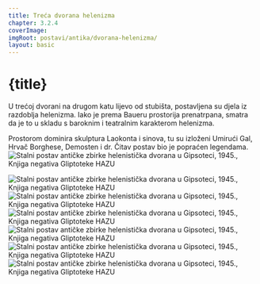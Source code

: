 ```yaml
---
title: Treća dvorana helenizma
chapter: 3.2.4
coverImage: 
imgRoot: postavi/antika/dvorana-helenizma/
layout: basic
---
```


# {title}

U trećoj dvorani na drugom katu lijevo od stubišta, postavljena su djela iz razdoblja helenizma. Iako je prema Baueru prostorija prenatrpana, smatra da je to u skladu s baroknim i teatralnim karakterom helenizma.

Prostorom dominira skulptura Laokonta i sinova, tu su izloženi Umirući Gal, Hrvač Borghese, Demosten i dr. Čitav postav bio je popraćen legendama.
![Stalni postav antičke zbirke helenistička dvorana u Gipsoteci, 1945., Knjiga negativa Gliptoteke HAZU]({imgRoot}1636969532274.jpg 'Stalni postav helenističke dvorane, 1945.')

![Stalni postav antičke zbirke helenistička dvorana u Gipsoteci, 1945., Knjiga negativa Gliptoteke HAZU]({imgRoot}F-279.jpg 'Stalni postav helenističke dvorane, 1945.')
![Stalni postav antičke zbirke helenistička dvorana u Gipsoteci, 1945., Knjiga negativa Gliptoteke HAZU]({imgRoot}G-D-51.jpg 'Stalni postav helenističke dvorane, 1945.')
![Stalni postav antičke zbirke helenistička dvorana u Gipsoteci, 1945., Knjiga negativa Gliptoteke HAZU]({imgRoot}G-D-52.jpg 'Stalni postav helenističke dvorane, 1945.')
![Stalni postav antičke zbirke helenistička dvorana u Gipsoteci, 1945., Knjiga negativa Gliptoteke HAZU]({imgRoot}G-E-48.jpg 'Stalni postav helenističke dvorane, 1945.')
![Stalni postav antičke zbirke helenistička dvorana u Gipsoteci, 1945., Knjiga negativa Gliptoteke HAZU]({imgRoot}G-D-42.jpg 'Stalni postav helenističke dvorane, 1945.')
![Stalni postav antičke zbirke helenistička dvorana u Gipsoteci, 1945., Knjiga negativa Gliptoteke HAZU]({imgRoot}G-E-26-1.jpg 'Stalni postav helenističke dvorane, 1945.')
